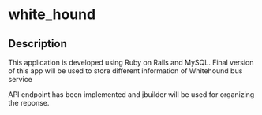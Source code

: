 # white_hound

## Description
This application is developed using Ruby on Rails and MySQL. Final version of this app will be used to store different information of Whitehound bus service

API endpoint has been implemented and jbuilder will be used for organizing the reponse.

